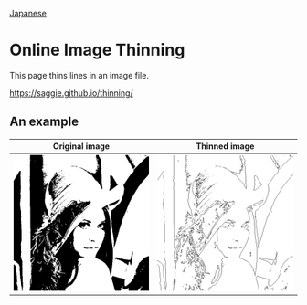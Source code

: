 [Japanese](/README_ja.md)

# Online Image Thinning
This page thins lines in an image file.

https://saggie.github.io/thinning/

## An example

| Original image | Thinned image |
|:-:|:-:|
| ![](/www/images/lena.png)| ![](/www/images/lena_thin.png) |

